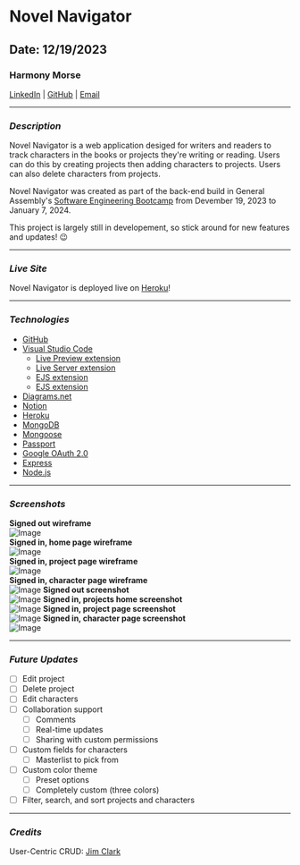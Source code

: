 # Novel Navigator

## Date: 12/19/2023

### Harmony Morse
[LinkedIn](https://www.linkedin.com/in/harmonymorse/) 
|
[GitHub](https://github.com/HarmonyMorse)
|
[Email](mailto:harmonythedev@gmail.com)
***

### **_Description_**
Novel Navigator is a web application desiged for writers and readers to track characters in the books or projects they're writing or reading. Users can do this by creating projects then adding characters to projects. Users can also delete characters from projects.

Novel Navigator was created as part of the back-end build in General Assembly's [Software Engineering Bootcamp](https://generalassemb.ly/education/software-engineering-immersive) from Devember 19, 2023 to January 7, 2024.

This project is largely still in developement, so stick around for new features and updates! 😉
***

### **_Live Site_**
Novel Navigator is deployed live on [Heroku](https://novel-navigator-333c0f21d48b.herokuapp.com/)!
***

### **_Technologies_**
- [GitHub](https://github.com)
- [Visual Studio Code](https://code.visualstudio.com)
  - [Live Preview extension](https://marketplace.visualstudio.com/items?itemName=ms-vscode.live-server)
  - [Live Server extension](https://marketplace.visualstudio.com/items?itemName=ritwickdey.LiveServer)
  - [EJS extension](https://marketplace.visualstudio.com/items?itemName=QassimFarid.ejs-language-support)
  - [EJS extension](https://marketplace.visualstudio.com/items?itemName=DigitalBrainstem.javascript-ejs-support)
- [Diagrams.net](https://app.diagrams.net)
- [Notion](https://www.notion.so/)
- [Heroku](https://www.heroku.com/home)
- [MongoDB](https://www.mongodb.com)
- [Mongoose](https://mongoosejs.com)
- [Passport](http://www.passportjs.org)
- [Google OAuth 2.0](https://developers.google.com/identity/protocols/oauth2)
- [Express](https://expressjs.com)
- [Node.js](https://nodejs.org/en/)
***

### **_Screenshots_**
**Signed out wireframe**  
![Image](/assets/signed-out-wf.png)  
**Signed in, home page wireframe**  
![Image](/assets/home-page-wf.png)  
**Signed in, project page wireframe**  
![Image](/assets/project-page-wf.png)  
**Signed in, character page wireframe**  
![Image](/assets/character-page-wf.png) 
**Signed out screenshot**  
![Image](/assets/signed-out-ss.png)
**Signed in, projects home screenshot**  
![Image](/assets/projects-home-ss.png) 
**Signed in, project page screenshot**  
![Image](/assets/project-page-ss.png) 
**Signed in, character page screenshot**  
![Image](/assets/character-page-ss.png)
***

### **_Future Updates_**
- [ ] Edit project
- [ ] Delete project
- [ ] Edit characters
- [ ] Collaboration support
  - [ ] Comments
  - [ ] Real-time updates
  - [ ] Sharing with custom permissions
- [ ] Custom fields for characters
  - [ ] Masterlist to pick from
- [ ] Custom color theme
  - [ ] Preset options
  - [ ] Completely custom (three colors)
- [ ] Filter, search, and sort projects and characters
***

### **_Credits_**
User-Centric CRUD: [Jim Clark](https://gist.github.com/jim-clark/a714016bab26fad52106f6b2490e3eb7)
